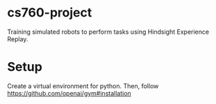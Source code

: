 # cs760-project
Training simulated robots to perform tasks using Hindsight Experience Replay.

# Setup
Create a virtual environment for python. Then, follow https://github.com/openai/gym#installation
